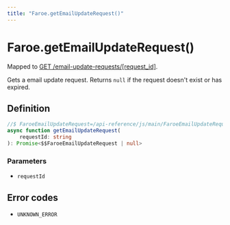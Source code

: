 ```yaml
---
title: "Faroe.getEmailUpdateRequest()"
---
```


# Faroe.getEmailUpdateRequest()

Mapped to [GET /email-update-requests/\[request_id\]](/api-reference/rest/endpoints/get_email-update-requests_requestid).

Gets a email update request. Returns `null` if the request doesn't exist or has expired.

## Definition

```ts
//$ FaroeEmailUpdateRequest=/api-reference/js/main/FaroeEmailUpdateRequest
async function getEmailUpdateRequest(
    requestId: string
): Promise<$$FaroeEmailUpdateRequest | null>
```

### Parameters

- `requestId`

## Error codes

- `UNKNOWN_ERROR`
